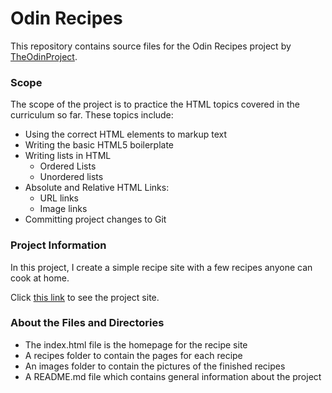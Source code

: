 <!-- Set up your README.md file and write a brief introduction describing what the current project is and what skills you will have demonstrated once you have completed it. (You can also do this as a self-reflection at the end of the project, which is a good way to review what you have learned.) -->

# Odin Recipes

This repository contains source files for the Odin Recipes project by  [TheOdinProject](https://www.theodinproject.com/ "TheOdinProject").

### Scope
The scope of the project is to practice the HTML topics covered in the curriculum so far. These topics include:
* Using the correct HTML elements to markup text
* Writing the basic HTML5 boilerplate
* Writing lists in HTML
    * Ordered Lists
    * Unordered lists
* Absolute and Relative HTML Links:
    * URL links
    * Image links
* Committing project changes to Git

### Project Information
In this project, I create a simple recipe site with a few recipes anyone can cook at home.

Click [this link](https://ternamdoo.github.io/odin-recipes/ "Ternamdoo's Recipe Project HomePage") to see the project site.

### About the Files and Directories
* The index.html file is the homepage for the recipe site
* A recipes folder to contain the pages for each recipe
* An images folder to contain the pictures of the finished recipes
* A README.md file which contains general information about the project